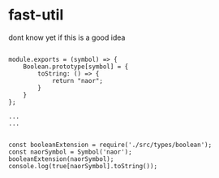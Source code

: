# fast-util

dont know yet if this is a good idea 




```

module.exports = (symbol) => {
    Boolean.prototype[symbol] = {
        toString: () => {
            return "naor";
        }
    }
};

...
...


const booleanExtension = require('./src/types/boolean');
const naorSymbol = Symbol('naor');
booleanExtension(naorSymbol);
console.log(true[naorSymbol].toString());
```